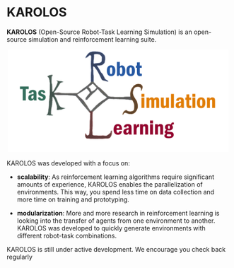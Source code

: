 # KAROLOS

__KAROLOS__ (Open-Source Robot-Task Learning Simulation) is an open-source simulation and reinforcement learning suite.

<p align="center">
<img src="images/logo.png" width="500px">
</p>


KAROLOS was developed with a focus on:

- __scalability__: As reinforcement learning algorithms require significant amounts of experience,
KAROLOS enables the parallelization of environments.
This way, you spend less time on data collection and more time on training and prototyping.

-  __modularization__: More and more research in reinforcement learning is looking into the transfer of agents from one environment to another.
KAROLOS was developed to quickly generate environments with different robot-task combinations.

KAROLOS is still under active development. We encourage you check back regularly 
